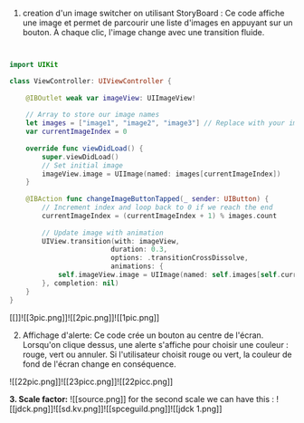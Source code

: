 1. creation d'un image switcher on utilisant StoryBoard :
Ce code affiche une image et permet de parcourir une liste d'images en appuyant sur un bouton. À chaque clic, l'image change avec une transition fluide.
```swift


import UIKit

class ViewController: UIViewController {
    
    @IBOutlet weak var imageView: UIImageView!
    
    // Array to store our image names
    let images = ["image1", "image2", "image3"] // Replace with your image names
    var currentImageIndex = 0
    
    override func viewDidLoad() {
        super.viewDidLoad()
        // Set initial image
        imageView.image = UIImage(named: images[currentImageIndex])
    }
    
    @IBAction func changeImageButtonTapped(_ sender: UIButton) {
        // Increment index and loop back to 0 if we reach the end
        currentImageIndex = (currentImageIndex + 1) % images.count
        
        // Update image with animation
        UIView.transition(with: imageView,
                         duration: 0.3,
                         options: .transitionCrossDissolve,
                         animations: {
            self.imageView.image = UIImage(named: self.images[self.currentImageIndex])
        }, completion: nil)
    }
}
```
[[]]![[3pic.png]]![[2pic.png]]![[1pic.png]]




2. Affichage d'alerte:
Ce code crée un bouton au centre de l'écran. Lorsqu'on clique dessus, une alerte s'affiche pour choisir une couleur : rouge, vert ou annuler. Si l'utilisateur choisit rouge ou vert, la couleur de fond de l'écran change en conséquence.

![[22pic.png]]![[23picc.png]]![[22picc.png]]

**3. Scale factor:**
![[source.png]]
for the second scale we can have this :
![[jdck.png]]![[sd.kv.png]]![[spceguild.png]]![[jdck 1.png]]
